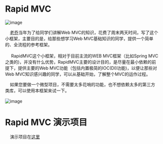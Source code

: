 # Rapid MVC
![image](https://raw.githubusercontent.com/georgeworld/georgeworld.github.com/master/rapidmvc/img/rapid-mvc-logo.png)<br>  

&nbsp;&nbsp;&nbsp;&nbsp;[老乔](http://www.georgeinfo.com)当年为了给同学们讲解Web MVC的知识，花费了周末两天时间，写了这个小框架，主要目的是，给那些想学习Web MVC基础知识的同学，提供一个简单的、全流程的参考框架。<br>  
  &nbsp;&nbsp;&nbsp;&nbsp; RapidMVC这个小框架，相对于目前主流的WEB MVC框架（比如Spring MVC之类的)，并没有什么优势，RapidMVC主要的设计目的，是尽量在最小依赖的前提下，提供主要的Web MVC功能（包括内置极简的IOC(DI)功能)，以便让那些对Web MVC知识感兴趣的同学，可以从基础开始，了解整个MVC的运作过程。<br>
  
  &nbsp;&nbsp;&nbsp;&nbsp;如果您要做一个微型项目，不需要太多花哨的功能，也不想依赖太多的第三方类库，可以使用本框架来试一下。<br>  
  ![image](https://raw.githubusercontent.com/georgeworld/georgeworld.github.com/master/rapidmvc/img/docimg/RapidMVC-design.png) <br> 
# Rapid MVC 演示项目
  &nbsp;&nbsp;&nbsp;&nbsp;演示项目在[这里](https://github.com/georgeworld/rapidmvc-demo)
